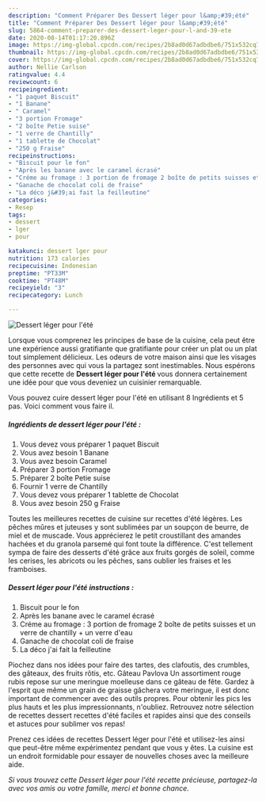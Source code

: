 ```yaml
---
description: "Comment Préparer Des Dessert léger pour l&amp;#39;été"
title: "Comment Préparer Des Dessert léger pour l&amp;#39;été"
slug: 5864-comment-preparer-des-dessert-leger-pour-l-and-39-ete
date: 2020-08-14T01:17:20.896Z
image: https://img-global.cpcdn.com/recipes/2b8ad0d67adbdbe6/751x532cq70/dessert-leger-pour-lete-photo-principale-de-la-recette.jpg
thumbnail: https://img-global.cpcdn.com/recipes/2b8ad0d67adbdbe6/751x532cq70/dessert-leger-pour-lete-photo-principale-de-la-recette.jpg
cover: https://img-global.cpcdn.com/recipes/2b8ad0d67adbdbe6/751x532cq70/dessert-leger-pour-lete-photo-principale-de-la-recette.jpg
author: Nellie Carlson
ratingvalue: 4.4
reviewcount: 6
recipeingredient:
- "1 paquet Biscuit"
- "1 Banane"
- " Caramel"
- "3 portion Fromage"
- "2 boîte Petie suise"
- "1 verre de Chantilly"
- "1 tablette de Chocolat"
- "250 g Fraise"
recipeinstructions:
- "Biscuit pour le fon"
- "Après les banane avec le caramel écrasé"
- "Créme au fromage : 3 portion de fromage 2 boîte de petits suisses et un verre de chantilly + un verre d&#39;eau"
- "Ganache de chocolat coli de fraise"
- "La déco j&#39;ai fait la feilleutine"
categories:
- Resep
tags:
- dessert
- lger
- pour

katakunci: dessert lger pour 
nutrition: 173 calories
recipecuisine: Indonesian
preptime: "PT33M"
cooktime: "PT48M"
recipeyield: "3"
recipecategory: Lunch

---
```



![Dessert léger pour l&#39;été](https://img-global.cpcdn.com/recipes/2b8ad0d67adbdbe6/751x532cq70/dessert-leger-pour-lete-photo-principale-de-la-recette.jpg)

Lorsque vous comprenez les principes de base de la cuisine, cela peut être une expérience aussi gratifiante que gratifiante pour créer un plat ou un plat tout simplement délicieux. Les odeurs de votre maison ainsi que les visages des personnes avec qui vous la partagez sont inestimables. Nous espérons que cette recette de <strong> Dessert léger pour l&#39;été </strong> vous donnera certainement une idée pour que vous deveniez un cuisinier remarquable.

<!--inarticleads1-->

Vous pouvez cuire dessert léger pour l&#39;été en utilisant 8 Ingrédients et 5 pas. Voici comment vous faire il.

##### Ingrédients de dessert léger pour l&#39;été :

1. Vous devez vous préparer 1 paquet Biscuit
1. Vous avez besoin 1 Banane
1. Vous avez besoin  Caramel
1. Préparer 3 portion Fromage
1. Préparer 2 boîte Petie suise
1. Fournir 1 verre de Chantilly
1. Vous devez vous préparer 1 tablette de Chocolat
1. Vous avez besoin 250 g Fraise


Toutes les meilleures recettes de cuisine sur recettes d&#39;été légères. Les pêches mûres et juteuses y sont sublimées par un soupçon de beurre, de miel et de muscade. Vous apprécierez le petit croustillant des amandes hachées et du granola parsemé qui font toute la différence. C&#39;est tellement sympa de faire des desserts d&#39;été grâce aux fruits gorgés de soleil, comme les cerises, les abricots ou les pêches, sans oublier les fraises et les framboises. 

<!--inarticleads2-->

##### Dessert léger pour l&#39;été instructions :

1. Biscuit pour le fon
1. Après les banane avec le caramel écrasé
1. Créme au fromage : 3 portion de fromage 2 boîte de petits suisses et un verre de chantilly + un verre d&#39;eau
1. Ganache de chocolat coli de fraise
1. La déco j&#39;ai fait la feilleutine


Piochez dans nos idées pour faire des tartes, des clafoutis, des crumbles, des gâteaux, des fruits rôtis, etc. Gâteau Pavlova Un assortiment rouge rubis repose sur une meringue moelleuse dans ce gâteau de fête. Gardez à l&#39;esprit que même un grain de graisse gâchera votre meringue, il est donc important de commencer avec des outils propres. Pour obtenir les pics les plus hauts et les plus impressionnants, n&#39;oubliez. Retrouvez notre sélection de recettes dessert recettes d&#39;été faciles et rapides ainsi que des conseils et astuces pour sublimer vos repas! 

<!--inarticleads1-->

<p>
Prenez ces idées de recettes Dessert léger pour l&#39;été et utilisez-les ainsi que peut-être même expérimentez pendant que vous y êtes. La cuisine est un endroit formidable pour essayer de nouvelles choses avec la meilleure aide.
</p>

<p>
<i>Si vous trouvez cette Dessert léger pour l&#39;été recette précieuse, partagez-la avec vos amis ou votre famille, merci et bonne chance.</i>
</p>
